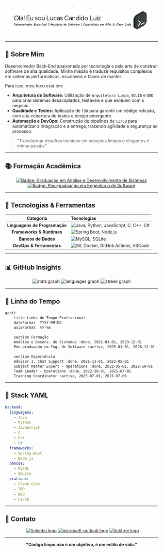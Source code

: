<p align="center">
  <img src="./assets/github-header-image.png" width="1050" alt="Header">
</p>

---

## 🧠 Sobre Mim

Desenvolvedor Back-End apaixonado por tecnologia e pela arte de construir software de alta qualidade. Minha missão é traduzir requisitos complexos em sistemas performáticos, escaláveis e fáceis de manter.

Para isso, meu foco está em:

* **Arquitetura de Software:** Utilização de `Arquitetura Limpa`, `SOLID` e `DDD` para criar sistemas desacoplados, testáveis e que evoluem com o negócio.
* **Qualidade e Testes:** Aplicação de `TDD` para garantir um código robusto, com alta cobertura de testes e design emergente.
* **Automação e DevOps:** Construção de pipelines de `CI/CD` para automatizar a integração e a entrega, trazendo agilidade e segurança ao processo.

> "Transformar desafios técnicos em soluções limpas e elegantes é minha paixão."

---

## 📚 Formação Acadêmica

<div align="center">
  <a href="#URL_PARA_CERTIFICADO_GRADUACAO" title="Ver detalhes da Graduação"><img src="https://img.shields.io/badge/Graduação-Análise%20e%20Desenv.%20de%20Sistemas-blue?style=for-the-badge&logo=graduation-cap" alt="Badge: Graduação em Análise e Desenvolvimento de Sistemas"/></a> <a href="#URL_PARA_CERTIFICADO_POS_GRADUACAO" title="Ver detalhes da Pós-graduação"><img src="https://img.shields.io/badge/Pós--graduação-Engenharia%20de%20Software-yellow?style=for-the-badge&logo=book" alt="Badge: Pós-graduação em Engenharia de Software"/></a>
</div>

---

## 🧰 Tecnologias & Ferramentas

<div align="center">
  
| Categoria | Tecnologias |
| :---: | :--- |
| **Linguagens de Programação** | <img src="https://skillicons.dev/icons?i=java,python,js,c,cpp,cs" height="45" alt="Java, Python, JavaScript, C, C++, C#"/> |
| **Frameworks & Runtimes** | <img src="https://skillicons.dev/icons?i=spring,nodejs" height="45" alt="Spring Boot, Node.js"/> |
| **Bancos de Dados** | <img src="https://skillicons.dev/icons?i=mysql,sqlite" height="45" alt="MySQL, SQLite"/> |
| **DevOps & Ferramentas** | <img src="https://skillicons.dev/icons?i=git,docker,githubactions,vscode" height="45" alt="Git, Docker, GitHub Actions, VSCode"/> |

</div>

---

## 📊 GitHub Insights

<div align="center">
  <img src="https://github-readme-stats.vercel.app/api?username=boltreskh&hide_title=false&hide_rank=false&show_icons=true&include_all_commits=true&count_private=true&disable_animations=false&theme=default&locale=pt-br&hide_border=true&order=1" height="150" alt="stats graph"  />
  <img src="https://github-readme-stats.vercel.app/api/top-langs?username=boltreskh&locale=pt-br&hide_title=false&layout=compact&card_width=320&langs_count=5&theme=default&hide_border=true&order=2" height="150" alt="languages graph"  />
  <img src="https://streak-stats.demolab.com?user=boltreskh&locale=pt-br&mode=weekly&theme=default&hide_border=true&border_radius=5&order=3" height="150" alt="streak graph"  />
</div>

---

## 📂 Linha do Tempo

```mermaid
gantt
    title Linha do Tempo Profissional
    dateFormat  YYYY-MM-DD
    axisFormat  %Y-%m

    section Formação
    Análise e Desenv. de Sistemas :done, 2021-01-01, 2023-12-01
    Pós-graduação em Eng. de Software :active, 2025-01-01, 2026-12-01

    section Experiência
    Advisor I, Chat Support :done, 2021-11-01, 2022-05-01
    Subject Matter Expert - Operations :done, 2022-05-01, 2022-10-01
    Team Leader - Operations :done, 2022-10-01, 2025-07-01
    Training Coordinator :active, 2025-07-01, 2025-07-06
```

---

## 🧹 Stack YAML

```yaml
backend:
  linguagens:
    - Java
    - Python
    - JavaScript
    - C
    - C++
    - C#
  frameworks:
    - Spring Boot
    - Node.js
  bancos:
    - MySQL
    - SQLite
  praticas:
    - Clean Code
    - TDD
    - DDD
    - CI/CD
```

---

## 📢 Contato

<div align="center">
  <a href="https://www.linkedin.com/in/lucascandidoluiz/" target="_blank"><img src="https://img.shields.io/static/v1?message=LinkedIn&logo=linkedin&label=&color=0077B5&logoColor=white&labelColor=&style=for-the-badge" height="25" alt="linkedin logo" /></a> <a href="mailto:luizcandidolucas@hotmail.com" target="_blank"><img src="https://img.shields.io/static/v1?message=Outlook&logo=microsoft-outlook&label=&color=0078D4&logoColor=white&labelColor=&style=for-the-badge" height="25" alt="microsoft-outlook logo" /></a> <a href="https://linktr.ee/boltreskh" target="_blank"><img src="https://img.shields.io/static/v1?message=Linktree&logo=linktree&label=&color=1de9b6&logoColor=white&labelColor=&style=for-the-badge" height="25" alt="linktree logo" /></a>
</div>

---

<p align="center">
  <strong>"Código limpo não é um objetivo, é um estilo de vida."</strong>
</p>
